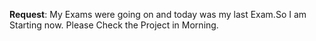 **Request**:
My Exams were going on and today was my last Exam.So I am Starting now.
Please Check the Project in Morning.
